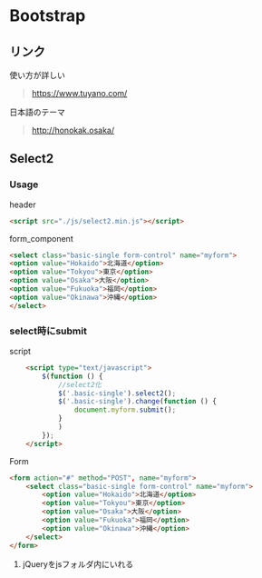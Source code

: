 # Bootstrap #

## リンク ##

使い方が詳しい
> https://www.tuyano.com/

日本語のテーマ
> http://honokak.osaka/

## Select2 ##

### Usage ###

header

```html
<script src="./js/select2.min.js"></script>
```

form_component

``` html
<select class="basic-single form-control" name="myform">
<option value="Hokaido">北海道</option>
<option value="Tokyou">東京</option>
<option value="Osaka">大阪</option>
<option value="Fukuoka">福岡</option>
<option value="Okinawa">沖縄</option>
</select>   
```
### select時にsubmit ###

script
```html
    <script type="text/javascript">
        $(function () {
            //select2化
            $('.basic-single').select2();
            $('.basic-single').change(function () {
                document.myform.submit();
            }
            )
        });
    </script>
```

Form
```html
<form action="#" method="POST", name="myform">
    <select class="basic-single form-control" name="myform">
        <option value="Hokaido">北海道</option>
        <option value="Tokyou">東京</option>
        <option value="Osaka">大阪</option>
        <option value="Fukuoka">福岡</option>
        <option value="Okinawa">沖縄</option>
    </select>
</form>
```

1. jQueryをjsフォルダ内にいれる

